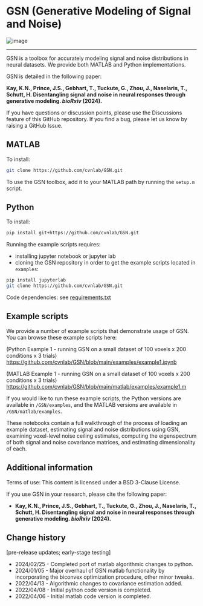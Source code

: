 # GSN (Generative Modeling of Signal and Noise)

![image](https://github.com/cvnlab/GSN/assets/35503086/eb433f19-a957-47e5-88c1-652779ef6d78)

-------------------------------------------------------------------------------------------

GSN is a toolbox for accurately modeling signal and noise distributions in neural datasets. We provide both MATLAB and Python implementations. 

GSN is detailed in the following paper:

**Kay, K.N., Prince, J.S., Gebhart, T., Tuckute, G., Zhou, J., Naselaris, T., Schutt, H. Disentangling signal and noise in neural responses through generative modeling. *bioRxiv* (2024).**

If you have questions or discussion points, please use the Discussions
feature of this GitHub repository. If you find a bug, 
please let us know by raising a GitHub Issue.

## MATLAB

To install: 

```bash
git clone https://github.com/cvnlab/GSN.git
```

To use the GSN toolbox, add it to your MATLAB path by running the `setup.m` script.

## Python

To install: 

```bash
pip install git+https://github.com/cvnlab/GSN.git
```

Running the example scripts requires:

- installing jupyter notebook or jupyter lab
- cloning the GSN repository in order to get the example scripts located in `examples`:

```bash
pip install jupyterlab
git clone https://github.com/cvnlab/GSN.git
```

Code dependencies: see [requirements.txt](./requirements.txt)

## Example scripts

We provide a number of example scripts that demonstrate usage of GSN. You can browse these example scripts here:

(Python Example 1 - running GSN on a small dataset of 100 voxels x 200 conditions x 3 trials) 
https://github.com/cvnlab/GSN/blob/main/examples/example1.ipynb

(MATLAB Example 1 - running GSN on a small dataset of 100 voxels x 200 conditions x 3 trials) 
https://github.com/cvnlab/GSN/blob/main/matlab/examples/example1.m

If you would like to run these example scripts, the Python versions are available in `/GSN/examples`, and the MATLAB versions are available in `/GSN/matlab/examples`.

These notebooks contain a full walkthrough of the process of loading an example dataset, estimating signal and noise distributions using GSN, examining voxel-level noise ceiling estimates, computing the eigenspectrum of both signal and noise covariance matrices, and estimating dimensionality of each. 

## Additional information

Terms of use: This content is licensed under a BSD 3-Clause License.

If you use GSN in your research, please cite the following paper:

* **Kay, K.N., Prince, J.S., Gebhart, T., Tuckute, G., Zhou, J., Naselaris, T., Schutt, H. Disentangling signal and noise in neural responses through generative modeling. *bioRxiv* (2024).**

## Change history

[pre-release updates; early-stage testing]
* 2024/02/25 - Completed port of matlab algorithmic changes to python. 
* 2024/01/05 - Major overhaul of GSN matlab functionality by incorporating the biconvex optimization procedure, other minor tweaks.
* 2022/04/13 - Algorithmic changes to covariance estimation added.
* 2022/04/08 - Initial python code version is completed. 
* 2022/04/06 - Initial matlab code version is completed. 

